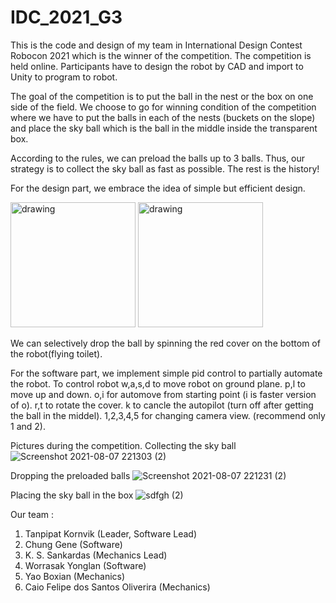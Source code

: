 # IDC_2021_G3
This is the code and design of my team in International Design Contest Robocon 2021 which is the winner of the competition. The competition is held online. Participants have to design the robot by CAD and import to Unity to program to robot.

The goal of the competition is to put the ball in the nest or the box on one side of the field. 
We choose to go for winning condition of the competition where we have to put the balls in each of the nests (buckets on the slope) and 
place the sky ball which is the ball in the middle inside the transparent box.

According to the rules, we can preload the balls up to 3 balls.
Thus, our strategy is to collect the sky ball as fast as possible.
The rest is the history! 

For the design part, we embrace the idea of simple but efficient design.

<img src="https://user-images.githubusercontent.com/40062331/130056163-593d923d-d950-42c1-8bdd-abf0d69b3f8b.png" alt="drawing" style="height:200px;"/>
<img src="https://user-images.githubusercontent.com/40062331/130056210-0dc0e46b-c2c3-47dc-a663-735b3f79caff.png" alt="drawing" style="height:200px;"/>


We can selectively drop the ball by spinning the red cover on the bottom of the robot(flying toilet).

For the software part, we implement simple pid control to partially automate the robot.
To control robot
w,a,s,d to move robot on ground plane. 
p,l to move up and down.
o,i for automove from starting point (i is faster version of o).
r,t to rotate the cover.
k to cancle the autopilot (turn off after getting the ball in the middel).
1,2,3,4,5 for changing camera view. (recommend only 1 and 2).

Pictures during the competition.
Collecting the sky ball
![Screenshot 2021-08-07 221303 (2)](https://user-images.githubusercontent.com/40062331/130056924-f1187eb0-083e-4580-84f6-6534c39bc261.jpg)

Dropping the preloaded balls
![Screenshot 2021-08-07 221231 (2)](https://user-images.githubusercontent.com/40062331/130056797-58e72635-0f37-4bb3-8acc-a83dc2867c37.jpg)

Placing the sky ball in the box
![sdfgh (2)](https://user-images.githubusercontent.com/40062331/130057139-32cc0614-aa5b-4a9b-91d7-2aed3e87147b.jpg)

Our team : 
  1. Tanpipat Kornvik (Leader, Software Lead)
  2. Chung Gene (Software)
  3. K. S. Sankardas (Mechanics Lead) 
  4. Worrasak Yonglan (Software)
  5. Yao Boxian (Mechanics) 
  6. Caio Felipe dos Santos Oliverira (Mechanics) 
